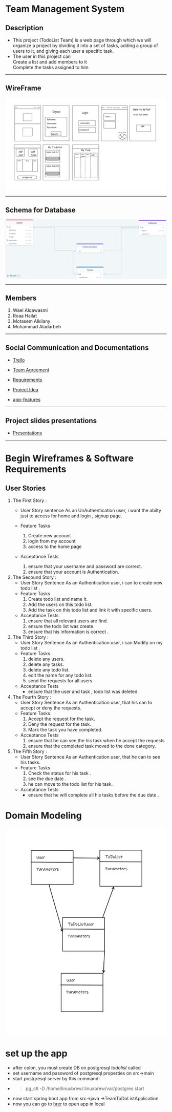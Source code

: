 # Team Management System

## Description 

* This project (TodoList Team) is a web page through which we will organize a project by dividing it into a set of tasks, adding a group of users to it, and giving each user a specific task.  
* The user in this project can  
    Create a list and add members to it  
    Complete the tasks assigned to him
___ 

## WireFrame

![WireFrame ](picture/wireframe.png)

___

## Schema for Database

![](picture/schema.png)

___ 

## Members 

1. Wael Alqawasmi
2. Roaa Hailat
3. Motasem Alkilany
4. Mohammad Aladarbeh
___

## Social Communication  and Documentations 

* [Trello](https://trello.com/invite/b/iwH12lH3/ade3deb3e7a9d44370a03e5e2e1a13a8/todolistteam)

* [Team Agreement](TeamAgreement.md)

* [Requirements](Requirements.md)

* [Project Idea](projectIdeas.md)
* [app-features](app-features.md)
___

## Project slides presentations
* [Presentations](teamworkmanagment.pptx)
___

# Begin Wireframes & Software Requirements

## User Stories


1. The First Story :  
    * User Story sentence
        As an UnAuthentication user, i want the abilty just to access for home and login , signup page.

    * Feature Tasks
        1. Create new account 
        2. login from my account
        3. access to the home page
    * Acceptance Tests
        1. ensure that your username and password are correct.
        2. ensure that your account is Authentication.
2. The Secound Story : 
    * User Story Sentence
        As an Authentication user, i can to create new todo list .
    * Feature Tasks 
        1. Create todo list and name it.
        2. Add the users on this todo list.
        3. Add the task on this todo list and link it with specific users.
    * Acceptance Tests
        1. ensure that all relevant users are find.
        2. ensure the todo list was create.
        3. ensure that his information is correct .
3. The Third Story : 
    * User Story Sentence
        As an Authentication user, i can Modify on my todo list .
    * Feature Tasks 
        1. delete any users.
        2. delete any tasks.
        3. delete any todo list.
        4. edit the name for any todo list.
        5. send the requests for all users
    * Acceptance Tests
        * ensure that the user and task , todo list was deleted.
4. The Fourth Story :
    * User Story Sentence
        As an Authentication user, that his can to accept or deny the requests.
    * Feature Tasks 
        1. Accept the request for the task.
        2. Deny the request for the task.
        3. Mark the task you have completed.
    * Acceptance Tests
        1. ensure that he can see the his task when he accept the requests
        2. ensure that the completed task moved to the done category.
5. The Fifth Story : 
    * User Story Sentence
         As an Authentication user, that he can to see his tasks.
    * Feature Tasks
        1. Check the status for his task .
        2. see the due date .
        3. he can move to the todo list for his task.
    * Acceptance Tests
        * ensure that he will complete all his tasks before the due date .

# Domain Modeling
![Domain Modeling](picture/Dmain%20Modeling.png)

# set up the app
* after colon,  you must create DB on postgresql *todolist* called
* set username and password of postgresql properties on src->main
* start postgresql server by this command:
*  >  pg_ctl -D /home/linuxbrew/.linuxbrew/var/postgres start
* now start  spring boot app  from src->java ->TeamToDoListApplication
* now you can go to [hrer](http://localhost:8081/) to open app in local

